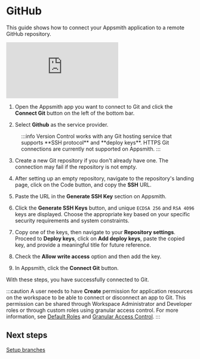 # GitHub

This guide shows how to connect your Appsmith application to a remote GitHub repository. 


<div style={{ position: "relative", paddingBottom: "calc(50.520833333333336% + 41px)", height: "0", width: "100%" }}>
  <iframe src="https://demo.arcade.software/DCYRQLLanyMru29sVk9i?embed" frameborder="0" loading="lazy" webkitallowfullscreen mozallowfullscreen allowfullscreen style={{ position: "absolute", top: "0", left: "0", width: "100%", height: "100%", colorScheme: "light" }} title="Appsmith | Connect Data">
  </iframe>
</div>

1. Open the Appsmith app you want to connect to Git and click the **Connect Git** button on the left of the bottom bar.

2. Select **Github** as the service provider. 

<dd>
:::info
Version Control works with any Git hosting service that supports **SSH protocol** and **deploy keys**. HTTPS Git connections are currently not supported on Appsmith.
:::

</dd>

3. Create a new Git repository if you don't already have one. The connection may fail if the repository is not empty.

4. After setting up an empty repository, navigate to the repository's landing page, click on the Code button, and copy the **SSH** URL.

5. Paste the URL in the **Generate SSH Key** section on Appsmith.

6. Click the **Generate SSH Keys** button, and unique `ECDSA 256` and `RSA 4096` keys are displayed. Choose the appropriate key based on your specific security requirements and system constraints.

7. Copy one of the keys, then navigate to your **Repository settings**. Proceed to **Deploy keys**, click on **Add deploy keys**, paste the copied key, and provide a meaningful title for future reference.

8. Check the **Allow write access** option and then add the key.

9. In Appsmith, click the **Connect Git** button.

With these steps, you have successfully connected to Git.

:::caution
A user needs to have **Create** permission for application resources on the workspace to be able to connect or disconnect an app to Git. This permission can be shared through Workspace Administrator and Developer roles or through custom roles using granular access control. For more information, see [Default Roles](/advanced-concepts/invite-users#default-roles-for-workspace) and [Granular Access Control](/advanced-concepts/granular-access-control/roles#application-resources).
:::

## Next steps

[Setup branches](/advanced-concepts/version-control-with-git/working-with-branches)

